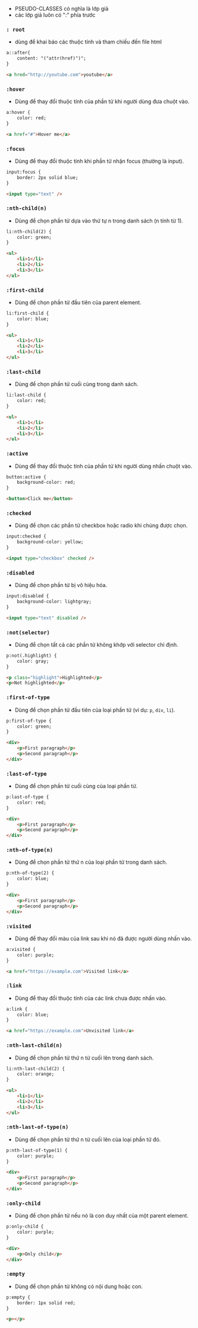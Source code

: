 - PSEUDO-CLASSES có nghĩa là lớp giả
- các lớp giả luôn có ":" phía trước
### `: root`
- dùng để khai báo các thuộc tính và tham chiếu đến file html
```html
a::after{
	content: "("attr(href)")";
}

<a hred="http://youtube.com">youtube</a>
```


### `:hover`
- Dùng để thay đổi thuộc tính của phần tử khi người dùng đưa chuột vào.
```html
a:hover {
    color: red;
}

<a href="#">Hover me</a>
```

### `:focus`
- Dùng để thay đổi thuộc tính khi phần tử nhận focus (thường là input).
```html
input:focus {
    border: 2px solid blue;
}

<input type="text" />
```

### `:nth-child(n)`
- Dùng để chọn phần tử dựa vào thứ tự n trong danh sách (n tính từ 1).
```html
li:nth-child(2) {
    color: green;
}

<ul>
    <li>1</li>
    <li>2</li>
    <li>3</li>
</ul>
```

### `:first-child`
- Dùng để chọn phần tử đầu tiên của parent element.
```html
li:first-child {
    color: blue;
}

<ul>
    <li>1</li>
    <li>2</li>
    <li>3</li>
</ul>
```

### `:last-child`
- Dùng để chọn phần tử cuối cùng trong danh sách.
```html
li:last-child {
    color: red;
}

<ul>
    <li>1</li>
    <li>2</li>
    <li>3</li>
</ul>
```

### `:active`
- Dùng để thay đổi thuộc tính của phần tử khi người dùng nhấn chuột vào.
```html
button:active {
    background-color: red;
}

<button>Click me</button>
```

### `:checked`
- Dùng để chọn các phần tử checkbox hoặc radio khi chúng được chọn.
```html
input:checked {
    background-color: yellow;
}

<input type="checkbox" checked />
```

### `:disabled`
- Dùng để chọn phần tử bị vô hiệu hóa.
```html
input:disabled {
    background-color: lightgray;
}

<input type="text" disabled />
```

### `:not(selector)`
- Dùng để chọn tất cả các phần tử không khớp với selector chỉ định.
```html
p:not(.highlight) {
    color: gray;
}

<p class="highlight">Highlighted</p>
<p>Not highlighted</p>
```

### `:first-of-type`
- Dùng để chọn phần tử đầu tiên của loại phần tử (ví dụ: `p`, `div`, `li`).
```html
p:first-of-type {
    color: green;
}

<div>
    <p>First paragraph</p>
    <p>Second paragraph</p>
</div>
```

### `:last-of-type`
- Dùng để chọn phần tử cuối cùng của loại phần tử.
```html
p:last-of-type {
    color: red;
}

<div>
    <p>First paragraph</p>
    <p>Second paragraph</p>
</div>
```

### `:nth-of-type(n)`
- Dùng để chọn phần tử thứ n của loại phần tử trong danh sách.
```html
p:nth-of-type(2) {
    color: blue;
}

<div>
    <p>First paragraph</p>
    <p>Second paragraph</p>
</div>
```

### `:visited`
- Dùng để thay đổi màu của link sau khi nó đã được người dùng nhấn vào.
```html
a:visited {
    color: purple;
}

<a href="https://example.com">Visited link</a>
```

### `:link`
- Dùng để thay đổi thuộc tính của các link chưa được nhấn vào.
```html
a:link {
    color: blue;
}

<a href="https://example.com">Unvisited link</a>
```

### `:nth-last-child(n)`
- Dùng để chọn phần tử thứ n từ cuối lên trong danh sách.
```html
li:nth-last-child(2) {
    color: orange;
}

<ul>
    <li>1</li>
    <li>2</li>
    <li>3</li>
</ul>
```

### `:nth-last-of-type(n)`
- Dùng để chọn phần tử thứ n từ cuối lên của loại phần tử đó.
```html
p:nth-last-of-type(1) {
    color: purple;
}

<div>
    <p>First paragraph</p>
    <p>Second paragraph</p>
</div>
```

### `:only-child`
- Dùng để chọn phần tử nếu nó là con duy nhất của một parent element.
```html
p:only-child {
    color: purple;
}

<div>
    <p>Only child</p>
</div>
```

### `:empty`
- Dùng để chọn phần tử không có nội dung hoặc con.
```html
p:empty {
    border: 1px solid red;
}

<p></p>
```
